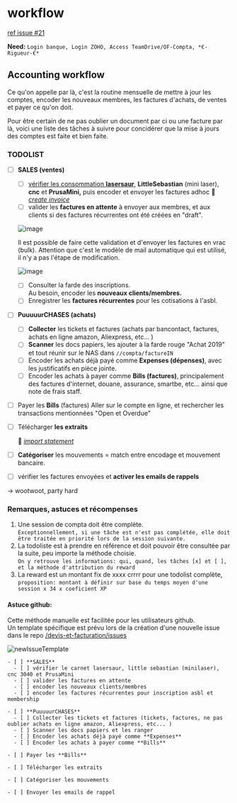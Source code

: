 # workflow

[ref issue \#21](https://github.com/openfab-lab/rtfm/issues/21)

**Need:** `Login banque, Login ZOHO, Access TeamDrive/OF-Compta, *€-Rigueur-€*`

## Accounting workflow

Ce qu'on appelle par là, c'est la routine mensuelle de mettre à jour les comptes, encoder les nouveaux membres, les factures  d'achats, de ventes et payer ce qu'on doit.

Pour être certain de ne pas oublier un document par ci ou une facture par là, voici une liste des tâches à suivre pour concidérer que la mise à jours des comptes est faite et bien faite.

### TODOLIST

* [ ] **SALES \(ventes\)**

  * [ ] [vérifier les consommation **lasersaur**](https://github.com/openfab-lab/rtfm/tree/6a59e9ed584417da711331da37e1d10734853c2c/Tools/Tools_lasersaur_Book.md), **LittleSebastian** \(mini laser\), **cnc** et **PrusaMini,** puis encoder et envoyer les factures adhoc 📑 [_create invoice_](zoho_sales.md)
  * [ ] valider les **factures en attente** à envoyer aux membres, et aux clients si des factures récurrentes ont été créées en "draft". 

  ![image](https://user-images.githubusercontent.com/12049360/54280296-6a75e400-4597-11e9-8d99-2055785496ca.png)  
  
  Il est possible de faire cette validation et d'envoyer les factures en vrac \(bulk\). Attention que c'est le modèle de mail automatique qui est utilisé, il n'y a pas l'étape de modification.   

  ![image](https://user-images.githubusercontent.com/12049360/106891638-47083500-66eb-11eb-8f9f-fe8f2d26604b.png)

  * [ ] Consulter la farde des inscriptions.    
  Au besoin, encoder les **nouveaux clients/membres.**   
  * [ ] Enregistrer les **factures récurrentes** pour les cotisations à l'asbl.   
  
* [ ] **PuuuuurCHASES \(achats\)**
  * [ ] **Collecter** les tickets et factures \(achats par bancontact, factures, achats en ligne amazon, Aliexpress, etc... \)
  * [ ] **Scanner** les docs papiers, les ajouter à la farde rouge "Achat 2019" et tout réunir sur le NAS dans `//compta/factureIN`
  * [ ] Encoder les achats déjà payé comme **Expenses \(dépenses\)**, avec les justificatifs en pièce jointe.
  * [ ] Encoder les achats à payer comme **Bills \(factures\)**, principalement des factures d'internet, douane, assurance, smartbe, etc... ainsi que note de frais staff. 
* [ ] Payer les **Bills** \(factures\)  Aller sur le compte en ligne, et rechercher les transactions mentionnées "Open et Overdue"
* [ ] Télécharger **les extraits**   

  📑 [_import statement_](zoho_statement.md)

* [ ] **Catégoriser** les mouvements = match entre encodage et mouvement bancaire.
* [ ] vérifier les factures envoyées et **activer les emails de rappels**

-&gt; wootwoot, party hard

### Remarques, astuces et récompenses

1. Une session de compta doit être complète.  
`Exceptionnellement, si une tâche est n'est pas complétée, elle doit être traitée en priorité lors de la session suivante.`  
1. La todoliste est à prendre en référence et doit pouvoir être consultée par la suite, peu importe la méthode choisie.  
`On y retrouve les informations: qui, quand, les tâches [x] et [ ], et la méthode d'attribution du reward`
1. La reward est un montant fix de xxxx crrrr pour une todolist complète,   
`proposition: montant à définir sur base du temps moyen d'une session x 34 x coeficient XP`

#### Astuce github:

Cette méthode manuelle est facilitée pour les utilisateurs github.   
Un template spécifique est prévu lors de la création d'une nouvelle issue dans le repo [/devis-et-facturation/issues](https://github.com/openfab-lab/devis-et-facturation/issues)

![newIssueTemplate](https://user-images.githubusercontent.com/12049360/67000753-b3b38680-f0d8-11e9-8b6d-15e30a35e881.png)

```
- [ ] **SALES**
  - [ ] vérifier le carnet lasersaur, little sebastian (minilaser), cnc 3040 et PrusaMini
  - [ ] valider les factures en attente
  - [ ] encoder les nouveaux clients/membres   
  - [ ] encoder les factures récurrentes pour inscription asbl et membership

- [ ] **PuuuuurCHASES**
  - [ ] Collecter les tickets et factures (tickets, factures, ne pas oublier achats en ligne amazon, Aliexpress, etc... )
  - [ ] Scanner les docs papiers et les ranger
  - [ ] Encoder les achats déjà payé comme **Expenses**
  - [ ] Encoder les achats à payer comme **Bills**

- [ ] Payer les **Bills**  

- [ ] Télécharger les extraits  

- [ ] Catégoriser les mouvements

- [ ] Envoyer les emails de rappel
```

